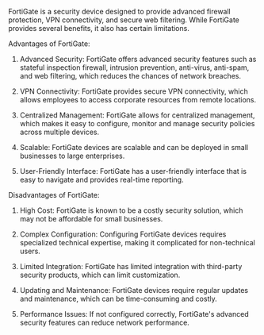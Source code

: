 FortiGate is a security device designed to provide advanced firewall protection, VPN connectivity, and secure web filtering. While FortiGate provides several benefits, it also has certain limitations.

Advantages of FortiGate:

1. Advanced Security: FortiGate offers advanced security features such as stateful inspection firewall, intrusion prevention, anti-virus, anti-spam, and web filtering, which reduces the chances of network breaches.

2. VPN Connectivity: FortiGate provides secure VPN connectivity, which allows employees to access corporate resources from remote locations.

3. Centralized Management: FortiGate allows for centralized management, which makes it easy to configure, monitor and manage security policies across multiple devices.

4. Scalable: FortiGate devices are scalable and can be deployed in small businesses to large enterprises.

5. User-Friendly Interface: FortiGate has a user-friendly interface that is easy to navigate and provides real-time reporting.

Disadvantages of FortiGate:

1. High Cost: FortiGate is known to be a costly security solution, which may not be affordable for small businesses.

2. Complex Configuration: Configuring FortiGate devices requires specialized technical expertise, making it complicated for non-technical users.

3. Limited Integration: FortiGate has limited integration with third-party security products, which can limit customization.

4. Updating and Maintenance: FortiGate devices require regular updates and maintenance, which can be time-consuming and costly.

5. Performance Issues: If not configured correctly, FortiGate's advanced security features can reduce network performance.

